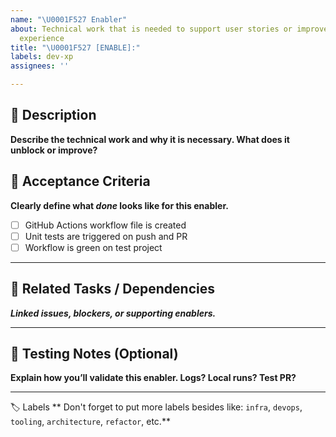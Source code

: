 ```yaml
---
name: "\U0001F527 Enabler"
about: Technical work that is needed to support user stories or improve developer
  experience
title: "\U0001F527 [ENABLE]:"
labels: dev-xp
assignees: ''

---
```


## 📌 Description
**Describe the technical work and why it is necessary. What does it unblock or improve?**


## 🎯 Acceptance Criteria
**Clearly define what *done* looks like for this enabler.**

- [ ] GitHub Actions workflow file is created
- [ ] Unit tests are triggered on push and PR
- [ ] Workflow is green on test project

---

## 🔗 Related Tasks / Dependencies
**_Linked issues, blockers, or supporting enablers._**

---

## 🧪 Testing Notes (Optional)
**Explain how you’ll validate this enabler. Logs? Local runs? Test PR?**

---


 🏷️ Labels
** Don't forget to put more labels besides like: `infra`, `devops`, `tooling`, `architecture`, `refactor`, etc.**
